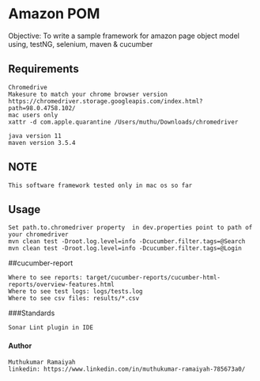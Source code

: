 # Amazon POM

Objective: To write a sample framework for amazon page object model using, testNG, selenium, maven & cucumber

## Requirements
```commandline
Chromedrive
Makesure to match your chrome browser version
https://chromedriver.storage.googleapis.com/index.html?path=98.0.4758.102/
mac users only
xattr -d com.apple.quarantine /Users/muthu/Downloads/chromedriver

java version 11
maven version 3.5.4
```
## NOTE
```commandline
This software framework tested only in mac os so far
```

## Usage
```commandline
Set path.to.chromedriver property  in dev.properties point to path of your chromedriver
mvn clean test -Droot.log.level=info -Dcucumber.filter.tags=@Search
mvn clean test -Droot.log.level=info -Dcucumber.filter.tags=@Login
```

##cucumber-report
```commandline
Where to see reports: target/cucumber-reports/cucumber-html-reports/overview-features.html
Where to see test logs: logs/tests.log
Where to see csv files: results/*.csv
```

###Standards
```html
Sonar Lint plugin in IDE
```


####  Author
```commandline
Muthukumar Ramaiyah
linkedin: https://www.linkedin.com/in/muthukumar-ramaiyah-785673a0/ 
```

[comment]: <> (Selenium related)
[comment]: <> (https://www.toolsqa.com/selenium-cucumber-framework/cucumber-automation-framework/)
[comment]: <> (https://www.softwaretestinghelp.com/selenium-webdriver-cucumber-selenium-tutorial-31/)

[comment]: <> (POM related)
[comment]: <> (https://www.toolsqa.com/selenium-cucumber-framework/page-object-design-pattern-with-selenium-pagefactory-in-cucumber/)